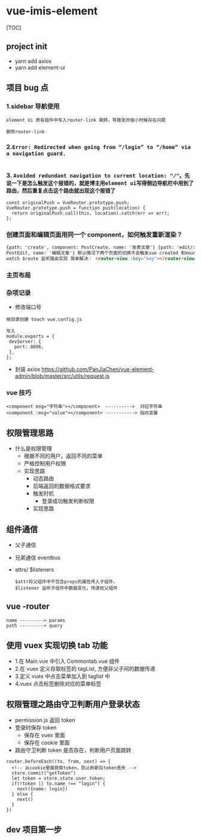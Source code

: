 # vue-imis-element

[TOC]

## project init

- yarn add axios
- yarn add element-ui

## 项目 bug 点

### 1.sidebar 导航使用

```
element Ui 原有组件中写入router-link 跳转，导致张开缩小时候存在问题

删除router-link
```

### 2.`Error: Redirected when going from “/login” to “/home” via a navigation guard.`

```

```

### 3. `Avoided redundant navigation to current location: "/"。先说一下是怎么触发这个报错的，就是博主用element ui写得侧边导航栏中用到了路由，然后重复点击这个路由就出现这个报错了`

```
const originalPush = VueRouter.prototype.push;
VueRouter.prototype.push = function push(location) {
  return originalPush.call(this, location).catch(err => err);
};

```

### 创建页面和编辑页面用同一个 component，如何触发重新渲染？

```html
{path: 'create', component: PostCreate, name: '发表文章'} {path: 'edit/:id(\\d+)', component:
PostEdit, name: '编辑文章'} 默认情况下两个页面的切换不会触发vue created 和mounted 钩子，官方方法：
watch $route 监听路由实现 简单解决： <router-view :key="key"></router-view>
```

### 主页布局

### 杂项记录

- 修改端口号

```
根目录创建 touch vue.config.js

写入
module.exports = {
 devServer: {
   port: 8096,
 },
};

```

- 封装 axios
  https://github.com/PanJiaChen/vue-element-admin/blob/master/src/utils/request.js

### vue 技巧

```
<component msg="字符串"></component>  ---------->  对应字符串
<component :msg="value"></component> -----------> 指向变量

```

## 权限管理思路

- 什么是权限管理
  - 根据不同的用户，返回不同的菜单
  - 严格控制用户权限
  - 实现思路
    - 动态路由
    - 后端返回的数据格式要求
    - 触发时机
      - 登录成功触发判断权限
    - 实现思路

## 组件通信

- 父子通信

- 兄弟通信 eventbus

- attrs/ \$listeners

  ```
  $attr将父组件中不包含props的属性传入子组件，
  $listener 监听子组件中数据变化，传递给父组件
  ```

## vue -router

```
name ---------> params
path ---------> query
```

## 使用 vuex 实现切换 tab 功能

- 1.在 Main.vue 中引入 Commontab.vue 组件
- 2.在 vuex 定义存取标签的 tagList, 方便非父子间的数据传递
- 3.定义 vuex 中点击菜单加入到 taglist 中
- 4.vuex 点击标签删除对应的菜单标签

## 权限管理之路由守卫判断用户登录状态

- permission.js 返回 token
- 登录时保存 token
  - 保存在 vuex 里面
  - 保存在 cookie 里面
- 路由守卫判断 token 是否存在，判断用户页面跳转

```
router.beforeEach((to, from, next) => {
  <!-- 从cookie里面获取token，防止刷新后token丢失 -->
  store.commit("getToken")
  let token = store.state.user.token;
  if(!token || to.name !== "login") {
    next({name: login})
  } else {
    next()
  }
})
```

## dev 项目第一步
